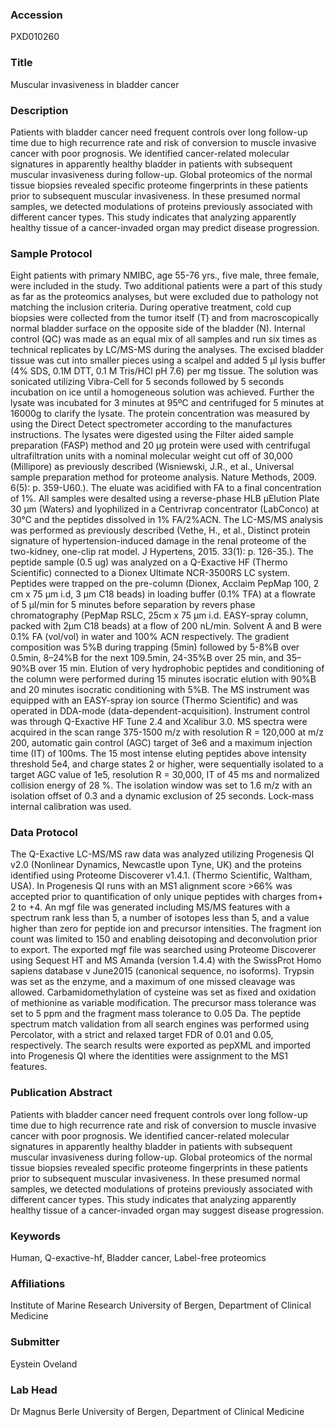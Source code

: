 ### Accession
PXD010260

### Title
Muscular invasiveness in bladder cancer

### Description
Patients with bladder cancer need frequent controls over long follow-up time due to high recurrence rate and risk of conversion to muscle invasive cancer with poor prognosis. We identified cancer-related molecular signatures in apparently healthy bladder in patients with subsequent muscular invasiveness during follow-up. Global proteomics of the normal tissue biopsies revealed specific proteome fingerprints in these patients prior to subsequent muscular invasiveness. In these presumed normal samples, we detected modulations of proteins previously associated with different cancer types. This study indicates that analyzing apparently healthy tissue of a cancer-invaded organ may predict disease progression.

### Sample Protocol
Eight patients with primary NMIBC, age 55-76 yrs., five male, three female, were included in the study. Two additional patients were a part of this study as far as the proteomics analyses, but were excluded due to pathology not matching the inclusion criteria. During operative treatment, cold cup biopsies were collected from the tumor itself (T) and from macroscopically normal bladder surface on the opposite side of the bladder (N). Internal control (QC) was made as an equal mix of all samples and run six times as technical replicates by LC/MS-MS during the analyses. The excised bladder tissue was cut into smaller pieces using a scalpel and added 5 µl lysis buffer (4% SDS, 0.1M DTT, 0.1 M Tris/HCl pH 7.6) per mg tissue. The solution was sonicated utilizing Vibra-Cell for 5 seconds followed by 5 seconds incubation on ice until a homogeneous solution was achieved. Further the lysate was incubated for 3 minutes at 95ºC and centrifuged for 5 minutes at 16000g to clarify the lysate. The protein concentration was measured by using the Direct Detect spectrometer according to the manufactures instructions. The lysates were digested using the Filter aided sample preparation (FASP) method and 20 µg protein were used with centrifugal ultrafiltration units with a nominal molecular weight cut off of 30,000 (Millipore) as previously described (Wisniewski, J.R., et al., Universal sample preparation method for proteome analysis. Nature Methods, 2009. 6(5): p. 359-U60.). The eluate was acidified with FA to a final concentration of 1%. All samples were desalted using a reverse-phase HLB µElution Plate 30 µm (Waters) and lyophilized in a Centrivrap concentrator (LabConco) at 30°C and the peptides dissolved in 1% FA/2%ACN. The LC-MS/MS analysis was performed as previously described (Vethe, H., et al., Distinct protein signature of hypertension-induced damage in the renal proteome of the two-kidney, one-clip rat model. J Hypertens, 2015. 33(1): p. 126-35.). The peptide sample (0.5 ug) was analyzed on a Q-Exactive HF (Thermo Scientific) connected to a Dionex Ultimate NCR-3500RS LC system. Peptides were trapped on the pre-column (Dionex, Acclaim PepMap 100, 2 cm x 75 µm i.d, 3 µm C18 beads) in loading buffer (0.1% TFA) at a flowrate of 5 µl/min for 5 minutes before separation by revers phase chromatography (PepMap RSLC, 25cm x 75 µm i.d. EASY-spray column, packed with 2µm C18 beads) at a flow of 200 nL/min. Solvent A and B were 0.1% FA (vol/vol) in water and 100% ACN respectively. The gradient composition was 5%B during trapping (5min) followed by 5-8%B over 0.5min, 8–24%B for the next 109.5min, 24-35%B over 25 min, and 35–90%B over 15 min. Elution of very hydrophobic peptides and conditioning of the column were performed during 15 minutes isocratic elution with 90%B and 20 minutes isocratic conditioning with 5%B. The MS instrument was equipped with an EASY-spray ion source (Thermo Scientific) and was operated in DDA-mode (data-dependent-acquisition). Instrument control was through Q-Exactive HF Tune 2.4 and Xcalibur 3.0. MS spectra were acquired in the scan range 375-1500 m/z with resolution R = 120,000 at m/z 200, automatic gain control (AGC) target of 3e6 and a maximum injection time (IT) of 100ms. The 15 most intense eluting peptides above intensity threshold 5e4, and charge states 2 or higher, were sequentially isolated to a target AGC value of 1e5, resolution R = 30,000, IT of 45 ms and normalized collision energy of 28 %. The isolation window was set to 1.6 m/z with an isolation offset of 0.3 and a dynamic exclusion of 25 seconds. Lock-mass internal calibration was used.

### Data Protocol
The Q-Exactive LC-MS/MS raw data was analyzed utilizing Progenesis QI v2.0 (Nonlinear Dynamics, Newcastle upon Tyne, UK) and the proteins identified using Proteome Discoverer v1.4.1. (Thermo Scientific, Waltham, USA). In Progenesis QI runs with an MS1 alignment score >66% was accepted prior to quantification of only unique peptides with charges from+ 2 to +4. An mgf file was generated including MS/MS features with a spectrum rank less than 5, a number of isotopes less than 5, and a value higher than zero for peptide ion and precursor intensities. The fragment ion count was limited to 150 and enabling deisotoping and deconvolution prior to export. The exported mgf file was searched using Proteome Discoverer using Sequest HT and MS Amanda (version 1.4.4) with the SwissProt Homo sapiens database v June2015 (canonical sequence, no isoforms). Trypsin was set as the enzyme, and a maximum of one missed cleavage was allowed. Carbamidomethylation of cysteine was set as fixed and oxidation of methionine as variable modification. The precursor mass tolerance was set to 5 ppm and the fragment mass tolerance to 0.05 Da. The peptide spectrum match validation from all search engines was performed using Percolator, with a strict and relaxed target FDR of 0.01 and 0.05, respectively. The search results were exported as pepXML and imported into Progenesis QI where the identities were assignment to the MS1 features.

### Publication Abstract
Patients with bladder cancer need frequent controls over long follow-up time due to high recurrence rate and risk of conversion to muscle invasive cancer with poor prognosis. We identified cancer-related molecular signatures in apparently healthy bladder in patients with subsequent muscular invasiveness during follow-up. Global proteomics of the normal tissue biopsies revealed specific proteome fingerprints in these patients prior to subsequent muscular invasiveness. In these presumed normal samples, we detected modulations of proteins previously associated with different cancer types. This study indicates that analyzing apparently healthy tissue of a cancer-invaded organ may suggest disease progression.

### Keywords
Human, Q-exactive-hf, Bladder cancer, Label-free proteomics

### Affiliations
Institute of Marine Research
University of Bergen, Department of Clinical Medicine

### Submitter
Eystein Oveland

### Lab Head
Dr Magnus Berle
University of Bergen, Department of Clinical Medicine


